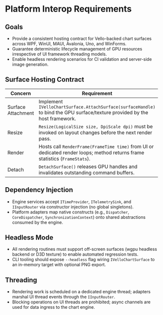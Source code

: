# Platform Interop Requirements

## Goals
- Provide a consistent hosting contract for Vello-backed chart surfaces across WPF, WinUI, MAUI, Avalonia, Uno, and WinForms.
- Guarantee deterministic lifecycle management of GPU resources irrespective of UI framework threading models.
- Enable headless rendering scenarios for CI validation and server-side image generation.

## Surface Hosting Contract
| Concern | Requirement |
| --- | --- |
| Surface Attachment | Implement `IVelloChartSurface.AttachSurface(surfaceHandle)` to bind the GPU surface/texture provided by the host framework. |
| Resize | `Resize(LogicalSize size, DpiScale dpi)` must be invoked on layout changes before the next render pass. |
| Render | Hosts call `RenderFrame(FrameTime time)` from UI or dedicated render loops; method returns frame statistics (`FrameStats`). |
| Detach | `DetachSurface()` releases GPU handles and invalidates outstanding command buffers. |

## Dependency Injection
- Engine services accept `ITimeProvider`, `ITelemetrySink`, and `IInputRouter` via constructor injection (no global singletons).
- Platform adapters map native constructs (e.g., `Dispatcher`, `CoreDispatcher`, `SynchronizationContext`) onto shared abstractions consumed by the engine.

## Headless Mode
- All rendering routines must support off-screen surfaces (wgpu headless backend or D3D texture) to enable automated regression tests.
- CLI tooling should expose `--headless` flag wiring `IVelloChartSurface` to an in-memory target with optional PNG export.

## Threading
- Rendering work is scheduled on a dedicated engine thread; adapters marshal UI thread events through the `IInputRouter`.
- Blocking operations on UI threads are prohibited; async channels are used for data ingress to the chart engine.
